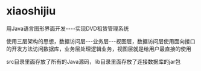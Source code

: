 # xiaoshijiu
用Java语言图形界面开发----实现DVD租赁管理系统

使用三层架构的思想，数据访问层---业务层---视图层，数据访问层使用面向接口的开发方法访问数据库，业务层处理逻辑业务，视图层就是给用户最直接的使用

src目录里面存放了所有的Java源码，lib目录里面存放了连接数据库的jar包
